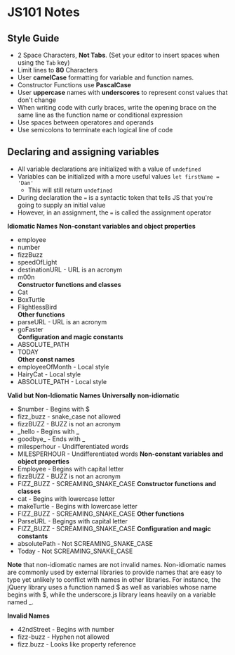 # JS101 Notes

## Style Guide

- 2 Space Characters, **Not Tabs**. (Set your editor to insert spaces when using the `Tab` key)
- Limit lines to **80** Characters
- User **camelCase** formatting for variable and function names. 
- Constructor Functions use **PascalCase**
- User **uppercase** names with **underscores** to represent const values that don't change
- When writing code with curly braces, write the opening brace on the same line as the function name or conditional expression
- Use spaces between operatores and operands
- Use semicolons to terminate each logical line of code

## Declaring and assigning variables

- All variable declarations are initialized with a value of `undefined`
- Variables can be initialized with a more useful values `let firstName = 'Dan'`
  - This will still return `undefined`
- During declaration the `=` is a syntactic token that tells JS that you're going to supply an initial value
- However, in an assignment, the `=` is called the assignment operator


**Idiomatic Names**
  **Non-constant variables and object properties**
  - employee	
  - number	
  - fizzBuzz	
  - speedOfLight	
  - destinationURL - URL is an acronym
  - m00n	
  **Constructor functions and classes**	
  - Cat 
  - BoxTurtle	
  - FlightlessBird	
  **Other functions**
  - parseURL - URL is an acronym
  - goFaster	
  **Configuration and magic constants**
  - ABSOLUTE_PATH	
  - TODAY	
  **Other const names**
  - employeeOfMonth - Local style
  - HairyCat - Local style
  - ABSOLUTE_PATH - Local style

**Valid but Non-Idiomatic Names**
  **Universally non-idiomatic**
  - $number - Begins with $
  - fizz_buzz	- snake_case not allowed
  - fizzBUZZ - BUZZ is not an acronym
  - _hello - Begins with _
  - goodbye_ - Ends with _
  - milesperhour - Undifferentiated words
  - MILESPERHOUR - Undifferentiated words
  **Non-constant variables and object properties**
  - Employee - Begins with capital letter
  - fizzBUZZ - BUZZ is not an acronym
  - FIZZ_BUZZ - SCREAMING_SNAKE_CASE
  **Constructor functions and classes**
  - cat - Begins with lowercase letter
  - makeTurtle - Begins with lowercase letter
  - FIZZ_BUZZ - SCREAMING_SNAKE_CASE
  **Other functions**
  - ParseURL - Begings with capital letter
  - FIZZ_BUZZ - SCREAMING_SNAKE_CASE
  **Configuration and magic constants**
  - absolutePath - Not SCREAMING_SNAKE_CASE
  - Today - Not SCREAMING_SNAKE_CASE

  **Note** that non-idiomatic names are not invalid names. Non-idiomatic names are commonly used by external libraries to provide names that are easy to type yet unlikely to conflict with names in other libraries. For instance, the jQuery library uses a function named $ as well as variables whose name begins with $, while the underscore.js library leans heavily on a variable named _.

**Invalid Names**
- 42ndStreet - Begins with number
- fizz-buzz - Hyphen not allowed
- fizz.buzz - Looks like property reference